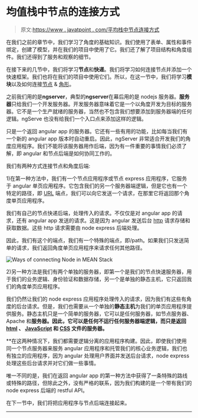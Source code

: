 # 均值栈中节点的连接方式

> 原文:[https://www . javatpoint . com/平均栈中节点连接方式](https://www.javatpoint.com/ways-of-connecting-node-in-mean-stack)

在我们之前的章节中，我们学习了角度的基础知识。我们使用了表单、属性和事件绑定，创建了模型，并在我们的项目中使用了它。我们还了解了项目结构和角度组件。我们还得到了服务和观察的细节。

在接下来的几节中，我们将学习**节点**和**快递**。我们将学习如何连接节点并添加一个快速框架。我们也将在我们的项目中使用它们。所以，在这一节中，我们将学习**模块**以及如何连接[节点](https://www.javatpoint.com/nodejs-tutorial) & [角形](https://www.javatpoint.com/angularjs-tutorial)。

之前我们用的是**ngserver**，典型的**ngserver**在幕后用的是 nodejs 服务器。**服务器**只给我们一个开发服务器。开发服务器意味着它是一个以角度开发为目标的服务器。它不是一个生产就绪的服务器，当然也不包含我们想要添加到服务器端的任何逻辑。ngServe 也没有给我们一个入口点来添加这样的逻辑。

只是一个返回 angular app 的服务器。它还有一些有用的功能，比如每当我们有一个新的 angular app 版本时自动重启。因此，ngServer 非常适合开发我们的角度应用程序。我们不能将该服务器用作后端，因为有一件重要的事情我们必须了解，即 angular 和节点后端是如何协同工作的。

我们有两种方式连接节点和角度后端:

1)在第一种方法中，我们有一个节点应用程序或节点 express 应用程序，它服务于 angular 单页应用程序。它包含我们的另一个服务器端逻辑，但是它也有一个特定的路径，即 [URL](https://www.javatpoint.com/url-full-form) 端点，我们可以向它发送一个请求，在那里它将返回那个角度单页应用程序。

我们有自己的节点快递后端，处理传入的请求。不仅仅是对 angular app 的请求，还有 angular app 发送的请求。这是因为 angular 发送后台 [http](https://www.javatpoint.com/http-full-form) 请求存储和获取数据。这些 http 请求需要由 node express 后端处理。

因此，我们有这个的端点，我们有一个特殊的端点，即/path。如果我们只发送简单的请求，我们返回角度单页应用程序来请求任何其他路径。

![Ways of connecting Node in MEAN Stack](../Images/c9b3f86fa2e27173f12fa486955d3f46.png)

2)另一种方法是我们有两个单独的服务器，即第一个是我们的节点快速服务器，用于我们的业务逻辑、身份验证和数据存储，另一个是单独的静态主机，它只返回我们的角度单页应用程序。

我们仍然让我们的 node express 应用程序处理传入的请求，因为我们有这些有角度的后台请求。但是，我们也需要从一个单独的**静态主机**为我们的单页应用程序提供服务。静态主机只是一个简单的服务器，它可以是任何服务器，如节点服务器、Apache 和[](https://www.javatpoint.com/nginx-tutorial)**服务器。因此，它可以是任何不运行任何服务器端逻辑，而只是返回 [html](https://www.javatpoint.com/html-tutorial) 、 [JavaScript](https://www.javatpoint.com/javascript-tutorial) 和 [CSS](https://www.javatpoint.com/css-tutorial) 文件的服务器。**

 **在这两种情况下，我们都需要逻辑分离的应用程序构建。因此，即使我们使用同一个节点服务器来服务 angular 应用程序和托管我们的核心业务逻辑，我们也有独立的应用程序，因为 angular 处理用户界面并发送后台请求，node express 处理这些后台请求并对它们做一些事情。

唯一不同的是，我们在返回 angular app 的第一种方法中获得了一条特殊的路线或特殊的路径，但除此之外，没有严格的联系，因为我们构建的是一个带有我们的 node express 后端的 restful API。

在下一节中，我们将把应用程序与节点后端连接起来。

* * ***